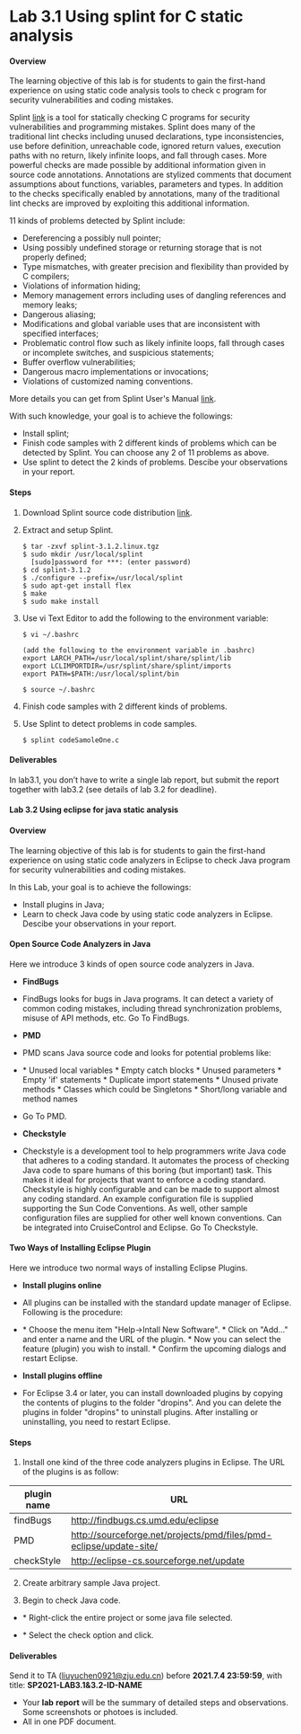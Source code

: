 # **Lab 3.1** Using splint for C static analysis

#### **Overview**

The learning objective of this lab is for students to gain the first-hand experience on using static code analysis tools to   check c program for security vulnerabilities and coding mistakes.

Splint [link](http://www.splint.org/) is a tool for statically checking C programs for security vulnerabilities  and programming mistakes.  Splint does many of the traditional lint  checks including unused declarations, type inconsistencies, use before  definition, unreachable code, ignored return values, execution paths  with no return, likely infinite loops, and fall through cases.  More  powerful checks are made possible by additional information given in  source code annotations.  Annotations are stylized comments that  document assumptions about functions, variables, parameters and types.   In addition to the checks specifically enabled by annotations, many of  the traditional lint checks are improved by exploiting this additional  information. 

11 kinds of problems detected by Splint include:

- Dereferencing a possibly null pointer;
- Using possibly undefined storage or returning storage that is not properly defined;
- Type mismatches, with greater precision and flexibility than provided by C compilers;
- Violations of information hiding;
- Memory management errors including uses of dangling references and memory leaks;
- Dangerous aliasing;
- Modifications and global variable uses that are inconsistent with specified interfaces;
- Problematic control flow such as likely infinite loops, fall through cases or incomplete switches, and suspicious statements;
- Buffer overflow vulnerabilities;
- Dangerous macro implementations or invocations;
- Violations of customized naming conventions.

More details you can get from Splint User's Manual [link](http://www.splint.org/manual/manual.html#memory).

With such knowledge, your goal is to achieve the followings:

- Install splint;
- Finish code samples with 2 different kinds of problems which can be detected by Splint. You can choose any 2 of 11 problems as above.
- Use splint to detect the 2 kinds of problems. Descibe your observations in your report.

#### Steps                

1. Download Splint source code distribution [link](http://www.splint.org/downloads/splint-3.1.2.src.tgz).

2. Extract and setup Splint.

   ```shell
   $ tar -zxvf splint-3.1.2.linux.tgz
   $ sudo mkdir /usr/local/splint
     [sudo]password for ***: (enter password)
   $ cd splint-3.1.2
   $ ./configure --prefix=/usr/local/splint
   $ sudo apt-get install flex
   $ make
   $ sudo make install
   ```

3. Use vi Text Editor to add the following to the  environment variable:

   ```shell
   $ vi ~/.bashrc
   
   (add the following to the environment variable in .bashrc)
   export LARCH_PATH=/usr/local/splint/share/splint/lib
   export LCLIMPORTDIR=/usr/splint/share/splint/imports
   export PATH=$PATH:/usr/local/splint/bin
   
   $ source ~/.bashrc
   ```

4. Finish code samples with 2 different kinds of problems.

5. Use Splint to detect problems in code samples.

   ```shell
   $ splint codeSamoleOne.c
   ```

#### Deliverables

In lab3.1, you don’t have to write a single  lab report, but submit the report together with lab3.2 (see details of lab 3.2 for  deadline).  



#### **Lab 3.2** Using eclipse for java static analysis

#### **Overview**

The learning objective of this lab is for students to gain the first-hand experience on using static code analyzers in  Eclipse to check  Java program for security vulnerabilities and coding  mistakes.

In this Lab, your goal is to achieve the followings:

- Install plugins in Java;
- Learn to check Java code by using static code analyzers in Eclipse. Descibe your observations in your report.

#### Open Source Code Analyzers in Java

Here we introduce 3 kinds of open source code analyzers in Java.

- **FindBugs**

- FindBugs looks for bugs in Java programs. It can  detect a variety of common coding mistakes, including thread  synchronization problems, misuse of API methods, etc. Go To FindBugs. 

- **PMD**

- PMD scans Java source code and looks for potential problems like: 

- \* Unused local variables 
  \* Empty catch blocks 
  \* Unused parameters 
  \* Empty 'if' statements 
  \* Duplicate import statements 
  \* Unused private methods 
  \* Classes which could be Singletons 
  \* Short/long variable and method names

- Go To PMD.

- **Checkstyle**

- Checkstyle is a development tool to help programmers write Java code  that adheres to a coding standard. It automates the process of checking  Java code to spare humans of this boring (but important) task. This  makes it ideal for projects that want to enforce a coding standard.  Checkstyle is highly configurable and can be made to support almost any  coding standard. An example configuration file is supplied supporting  the Sun Code Conventions. As well, other sample configuration files are  supplied for other well known conventions. Can be integrated into  CruiseControl and Eclipse. Go To Checkstyle.

#### Two Ways of Installing Eclipse Plugin

Here we introduce two normal ways of installing Eclipse Plugins.

- **Install plugins online**

- All plugins can be installed with the standard update manager of Eclipse. Following is the procedure: 

- \* Choose the menu item "Help->Intall New Software".
  \* Click on "Add..." and enter a name  and the URL of the plugin.
  \* Now you can select the feature (plugin) you wish to install.
  \* Confirm the upcoming dialogs and restart Eclipse.

- **Install plugins offline**

- For Eclipse 3.4 or later, you can install downloaded plugins by copying the contents of plugins to the folder "dropins". And you can delete the plugins in folder "dropins" to uninstall plugins. After  installing or uninstalling, you need to restart Eclipse.

#### Steps                

1. Install one kind of the  three code analyzers plugins in Eclipse. The URL of the plugins is as follow:

| plugin name | URL                                                          |
| ----------- | ------------------------------------------------------------ |
| findBugs    | http://findbugs.cs.umd.edu/eclipse                           |
| PMD         | http://sourceforge.net/projects/pmd/files/pmd-eclipse/update-site/ |
| checkStyle  | http://eclipse-cs.sourceforge.net/update                     |

2. Create arbitrary sample Java project.

3. Begin to check Java code.

- \* Right-click  the entire project or some java file selected.

- \* Select the check option and click.

#### Deliverables

Send it to TA ([liuyuchen0921@zju.edu.cn](mailto:liuyuchen0921@zju.edu.cn)) before **2021.7.4 23:59:59**, with title: **SP2021-LAB3.1&3.2-ID-NAME**

- Your **lab** **report** will be the summary of detailed steps and observations. Some screenshots or photoes is included.
- All in one PDF document.